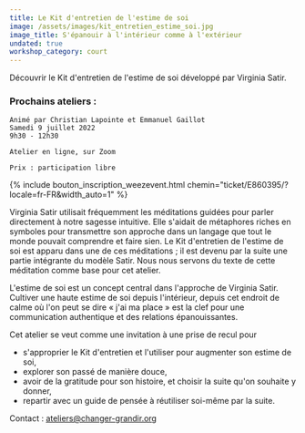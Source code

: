 ```yaml
---
title: Le Kit d'entretien de l'estime de soi
image: /assets/images/kit_entretien_estime_soi.jpg
image_title: S'épanouir à l'intérieur comme à l'extérieur
undated: true
workshop_category: court
---
```



Découvrir le Kit d'entretien de l'estime de soi développé par Virginia Satir.

### Prochains ateliers :

```
Animé par Christian Lapointe et Emmanuel Gaillot
Samedi 9 juillet 2022
9h30 - 12h30

Atelier en ligne, sur Zoom

Prix : participation libre
```
{% include bouton_inscription_weezevent.html chemin="ticket/E860395/?locale=fr-FR&width_auto=1" %}

Virginia Satir utilisait fréquemment les méditations guidées pour parler
directement à notre sagesse intuitive.  Elle s'aidait de métaphores riches en
symboles pour transmettre son approche dans un langage que tout le monde
pouvait comprendre et faire sien. Le Kit d'entretien de l'estime de soi est
apparu dans une de ces méditations ; il est devenu par la suite une partie intégrante du
modèle Satir. Nous nous servons du texte de cette méditation comme base pour cet atelier.

L'estime de soi est un concept central dans l'approche de Virginia Satir.
Cultiver une haute estime de soi depuis l'intérieur, depuis cet endroit de
calme où l'on peut se dire « j'ai ma place » est la clef pour une
communication authentique et des relations épanouissantes.

Cet atelier se veut comme une invitation à une prise de recul pour
- s'approprier le Kit d'entretien et l'utiliser pour augmenter son estime de
  soi,
- explorer son passé de manière douce,
- avoir de la gratitude pour son histoire, et choisir la suite qu'on souhaite y
  donner,
- repartir avec un guide de pensée à réutiliser soi-même par la suite.

Contact : [ateliers@changer-grandir.org](mailto:ateliers@changer-grandir.org)
